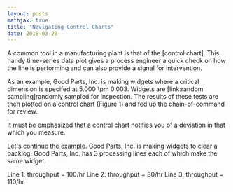 ```yaml
---
layout: posts
mathjax: true
title: "Navigating Control Charts"
date: 2018-03-20
---
```


A common tool in a manufacturing plant is that of the [control chart]. 
This handy time-series data plot gives a process engineer a quick check on how the line is performing and can also
provide a signal for intervention. 

As an example, Good Parts, Inc. is making widgets where a critical dimension is specifed at 5.000 \pm 0.003. 
Widgets are [link:random sampling]randomly sampled for inspection. The results of these tests are then plotted 
on a control chart (Figure 1) and fed up the chain-of-command for review. 



It must be emphasized that a control chart notifies you of a deviation in that which you measure. 

Let's continue the example. Good Parts, Inc. is making widgets to clear a backlog. Good Parts, Inc. has 3 processing lines each of which make the same widget. 

Line 1: throughput = 100/hr
Line 2: throughput = 80/hr
Line 3: throughput = 110/hr





